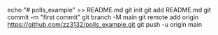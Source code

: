 echo "# polls_example" >> README.md
git init
git add README.md
git commit -m "first commit"
git branch -M main
git remote add origin https://github.com/zz3132/polls_example.git
git push -u origin main